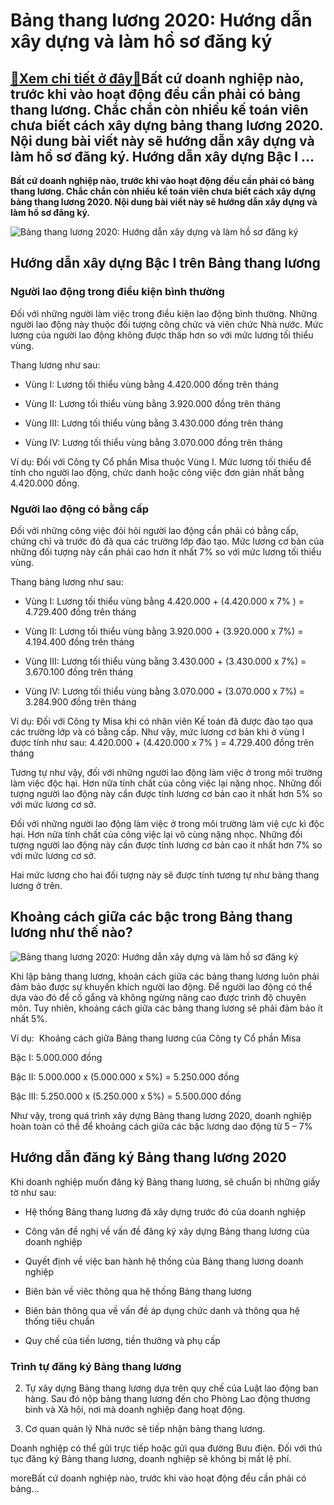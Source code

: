 Bảng thang lương 2020: Hướng dẫn xây dựng và làm hồ sơ đăng ký
==============================================================

[:gift:Xem chi tiết ở đây:gift:](https://hddtvn.com/bang-thang-luong-2020-huong-dan-xay-dung-va-lam-ho-so-dang-ky/)Bất cứ doanh nghiệp nào, trước khi vào hoạt động đều cần phải có bảng thang lương. Chắc chắn còn nhiều kế toán viên chưa biết cách xây dựng bảng thang lương 2020. Nội dung bài viết này sẽ hướng dẫn xây dựng và làm hồ sơ đăng ký. Hướng dẫn xây dựng Bậc I …
---------------------------------------------------------------------------------------------------------------------------------------------------------------------------------------------------------------------------------------------------------------

**Bất cứ doanh nghiệp nào, trước khi vào hoạt động đều cần phải có bảng thang lương. Chắc chắn còn nhiều kế toán viên chưa biết cách xây dựng bảng thang lương 2020. Nội dung bài viết này sẽ hướng dẫn xây dựng và làm hồ sơ đăng ký.**


![Bảng thang lương 2020: Hướng dẫn xây dựng và làm hồ sơ đăng ký](https://hddtvn.com/wp-content/uploads/2021/01/income-money-change-salary-raise.jpg)


Hướng dẫn xây dựng Bậc I trên Bảng thang lương
----------------------------------------------


### Người lao động trong điều kiện bình thường


Đối với những người làm việc trong điều kiện lao động bình thường. Những người lao động này thuộc đối tượng công chức và viên chức Nhà nước. Mức lương của người lao động không được thấp hơn so với mức lương tối thiểu vùng.


Thang lương như sau:




* Vùng I: Lương tối thiểu vùng bằng 4.420.000 đồng trên tháng

* Vùng II: Lương tối thiểu vùng bằng 3.920.000 đồng trên tháng

* Vùng III: Lương tối thiểu vùng bằng 3.430.000 đồng trên tháng

* Vùng IV: Lương tối thiểu vùng bằng 3.070.000 đồng trên tháng



Ví dụ: Đối với Công ty Cổ phần Misa thuộc Vùng I. Mức lương tối thiểu để tính cho người lao động, chức danh hoặc công việc đơn giản nhất bằng 4.420.000 đồng.


### Người lao động có bằng cấp


Đối với những công việc đỏi hỏi người lao động cần phải có bằng cấp, chứng chỉ và trước đó đã qua các trường lớp đào tạo. Mức lương cơ bản của những đối tượng này cần phải cao hơn ít nhất 7% so với mức lương tối thiểu vùng.


Thang bảng lương như sau:




* Vùng I: Lương tối thiểu vùng bằng 4.420.000 + (4.420.000 x 7% ) = 4.729.400 đồng trên tháng

* Vùng II: Lương tối thiểu vùng bằng 3.920.000 + (3.920.000 x 7%) = 4.194.400 đồng trên tháng

* Vùng III: Lương tối thiểu vùng bằng 3.430.000 + (3.430.000 x 7%) = 3.670.100 đồng trên tháng

* Vùng IV: Lương tối thiểu vùng bằng 3.070.000 + (3.070.000 x 7%) = 3.284.900 đồng trên tháng



Ví dụ: Đối với Công ty Misa khi có nhân viên Kế toán đã được đào tạo qua các trường lớp và có bằng cấp. Như vậy, mức lương cơ bản khi ở vùng I được tính như sau: 4.420.000 + (4.420.000 x 7% ) = 4.729.400 đồng trên tháng


Tương tự như vậy, đối với những người lao động làm việc ở trong môi trường làm việc độc hại. Hơn nữa tính chất của công việc lại nặng nhọc. Những đối tượng người lao động này cần được tính lương cơ bản cao ít nhất hơn 5% so với mức lương cơ sở.


Đối với những người lao động làm việc ở trong môi trường làm việ cực kì độc hại. Hơn nữa tính chất của công việc lại vô cùng nặng nhọc. Những đối tượng người lao động này cần được tính lương cơ bản cao ít nhất hơn 7% so với mức lương cơ sở.


Hai mức lương cho hai đối tượng này sẽ được tính tương tự như bảng thang lương ở trên.


Khoảng cách giữa các bậc trong Bảng thang lương như thế nào?
------------------------------------------------------------


![Bảng thang lương 2020: Hướng dẫn xây dựng và làm hồ sơ đăng ký](https://hddtvn.com/wp-content/uploads/2021/01/2.-He-is-negotiating-for-a-better-salary-before-signing-an-employment-contract.-min.jpg)


Khi lập bảng thang lương, khoản cách giữa các bảng thang lương luôn phải đảm bảo được sự khuyến khích người lao động. Để người lao động có thể dựa vào đó để cố gắng và không ngừng nâng cao được trình độ chuyên môn. Tuy nhiên, khoảng cách giữa các bảng thang lương sẽ phải đảm bảo ít nhất 5%.


Ví dụ:  Khoảng cách giữa Bảng thang lương của Công ty Cổ phần Misa


Bậc I: 5.000.000 đồng


Bậc II: 5.000.000 x (5.000.000 x 5%) = 5.250.000 đồng


Bậc III: 5.250.000 x (5.250.000 x 5%) = 5.500.000 đồng


Như vậy, trong quá trình xây dựng Bảng thang lương 2020, doanh nghiệp hoàn toàn có thể để khoảng cách giữa các bậc lương dao động từ 5 – 7%


Hướng dẫn đăng ký Bảng thang lương 2020
---------------------------------------


Khi doanh nghiệp muốn đăng ký Bảng thang lương, sẽ chuẩn bị những giấy tờ như sau:




* Hệ thống Bảng thang lương đã xây dựng trước đó của doanh nghiệp

* Công văn đề nghị về vấn đề đăng ký xây dựng Bảng thang lương của doanh nghiệp

* Quyết định về việc ban hành hệ thống của Bảng thang lương doanh nghiệp

* Biên bản về viêc thông qua hệ thống Bảng thang lương

* Biên bản thông qua về vấn đề áp dụng chức danh và thông qua hệ thống tiêu chuẩn

* Quy chế của tiền lương, tiền thưởng và phụ cấp



### Trình tự đăng ký Bảng thang lương




2. Tự xây dựng Bảng thang lương dựa trên quy chế của Luật lao động ban hàng. Sau đó nộp bảng thang lương đến cho Phòng Lao động thương binh và Xã hội, nơi mà doanh nghiệp đang hoạt động.

4. Cơ quan quản lý Nhà nước sẽ tiếp nhận bảng thang lương.



Doanh nghiệp có thể gửi trực tiếp hoặc gửi qua đường Bưu điện. Đối với thủ tục đăng ký Bảng thang lương, doanh nghiệp sẽ không bị mất lệ phí.


moreBất cứ doanh nghiệp nào, trước khi vào hoạt động đều cần phải có bảng…


